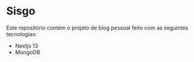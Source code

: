 # Sisgo

Este repositório contém o projeto de blog pessoal feito com as seguintes tecnologias:

-   Nextjs 13
-   MongoDB
